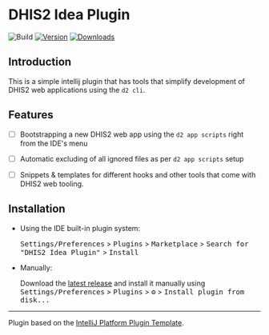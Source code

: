 # DHIS2 Idea Plugin

![Build](https://github.com/nnkogift/dhis2-idea-plugin/workflows/Build/badge.svg)
[![Version](https://img.shields.io/jetbrains/plugin/v/PLUGIN_ID.svg)](https://plugins.jetbrains.com/plugin/PLUGIN_ID)
[![Downloads](https://img.shields.io/jetbrains/plugin/d/PLUGIN_ID.svg)](https://plugins.jetbrains.com/plugin/PLUGIN_ID)

## Introduction

This is a simple intellij plugin that has tools that simplify development of DHIS2 web applications using the `d2 cli`.

## Features

  - [ ] Bootstrapping a new DHIS2 web app using the `d2 app scripts` right from the IDE's menu
  - [ ] Automatic excluding of all ignored files as per `d2 app scripts` setup 
  - [ ] Snippets & templates for different hooks and other tools that come with DHIS2 web tooling.


## Installation

- Using the IDE built-in plugin system:
  
  <kbd>Settings/Preferences</kbd> > <kbd>Plugins</kbd> > <kbd>Marketplace</kbd> > <kbd>Search for "DHIS2 Idea Plugin"</kbd> >
  <kbd>Install</kbd>
  
- Manually:

  Download the [latest release](https://github.com/nnkogift/dhis2-idea-plugin/releases/latest) and install it manually using
  <kbd>Settings/Preferences</kbd> > <kbd>Plugins</kbd> > <kbd>⚙️</kbd> > <kbd>Install plugin from disk...</kbd>


---
Plugin based on the [IntelliJ Platform Plugin Template][template].

[template]: https://github.com/JetBrains/intellij-platform-plugin-template
[docs:plugin-description]: https://plugins.jetbrains.com/docs/intellij/plugin-user-experience.html#plugin-description-and-presentation
